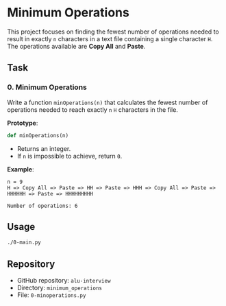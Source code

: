 
# Minimum Operations

This project focuses on finding the fewest number of operations needed to result in exactly `n` characters in a text file containing a single character `H`. The operations available are **Copy All** and **Paste**.

## Task

### 0. Minimum Operations 

Write a function `minOperations(n)` that calculates the fewest number of operations needed to reach exactly `n` `H` characters in the file.

**Prototype**:
```python
def minOperations(n)
```

- Returns an integer.
- If `n` is impossible to achieve, return `0`.

**Example**:
```
n = 9
H => Copy All => Paste => HH => Paste => HHH => Copy All => Paste => HHHHHH => Paste => HHHHHHHHH

Number of operations: 6
```

## Usage

```bash
./0-main.py
```

## Repository

- GitHub repository: `alu-interview`
- Directory: `minimum_operations`
- File: `0-minoperations.py`


